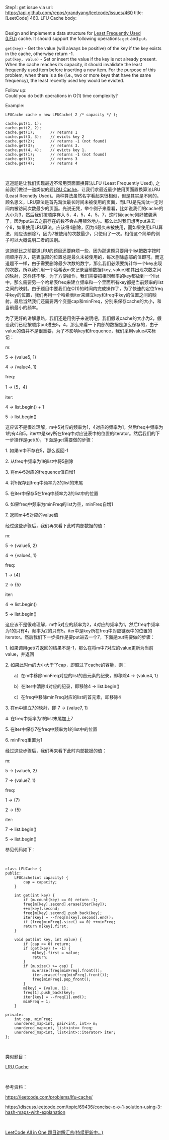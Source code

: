 Step1: get issue via url: https://api.github.com/repos/grandyang/leetcode/issues/460 
 title:[LeetCode] 460. LFU Cache 
 body:  
  

Design and implement a data structure for [Least Frequently Used (LFU)](https://en.wikipedia.org/wiki/Least_frequently_used) cache. It should support the following operations: `get` and `put`.

`get(key)` - Get the value (will always be positive) of the key if the key exists in the cache, otherwise return -1.  
`put(key, value)` - Set or insert the value if the key is not already present. When the cache reaches its capacity, it should invalidate the least frequently used item before inserting a new item. For the purpose of this problem, when there is a tie (i.e., two or more keys that have the same frequency), the least recently used key would be evicted.

Follow up:  
Could you do both operations in O(1) time complexity?

Example:
    
    
    LFUCache cache = new LFUCache( 2 /* capacity */ );
    
    cache.put(1, 1);
    cache.put(2, 2);
    cache.get(1);       // returns 1
    cache.put(3, 3);    // evicts key 2
    cache.get(2);       // returns -1 (not found)
    cache.get(3);       // returns 3.
    cache.put(4, 4);    // evicts key 1.
    cache.get(1);       // returns -1 (not found)
    cache.get(3);       // returns 3
    cache.get(4);       // returns 4

 

这道题是让我们实现最近不常用页面置换算法LFU (Least Frequently Used), 之前我们做过一道类似的题[LRU Cache](http://www.cnblogs.com/grandyang/p/4587511.html)，让我们求最近最少使用页面置换算法LRU (Least Recnetly Used)。两种算法虽然名字看起来很相似，但是其实是不同的。顾名思义，LRU算法是首先淘汰最长时间未被使用的页面，而LFU是先淘汰一定时间内被访问次数最少的页面。光说无凭，举个例子来看看，比如说我们的cache的大小为3，然后我们按顺序存入 5，4，5，4，5，7，这时候cache刚好被装满了，因为put进去之前存在的数不会占用额外地方。那么此时我们想再put进去一个8，如果使用LRU算法，应该将4删除，因为4最久未被使用，而如果使用LFU算法，则应该删除7，因为7被使用的次数最少，只使用了一次。相信这个简单的例子可以大概说明二者的区别。

这道题比之前那道LRU的题目还要麻烦一些，因为那道题只要用个list把数字按时间顺序存入，链表底部的位置总是最久未被使用的，每次删除底部的值即可。而这道题不一样，由于需要删除最少次数的数字，那么我们必须要统计每一个key出现的次数，所以我们用一个哈希表m来记录当前数据{key, value}和其出现次数之间的映射，这样还不够，为了方便操作，我们需要把相同频率的key都放到一个list中，那么需要另一个哈希表freq来建立频率和一个里面所有key都是当前频率的list之间的映射。由于题目中要我们在O(1)的时间内完成操作了，为了快速的定位freq中key的位置，我们再用一个哈希表iter来建立key和freq中key的位置之间的映射。最后当然我们还需要两个变量cap和minFreq，分别来保存cache的大小，和当前最小的频率。

为了更好的讲解思路，我们还是用例子来说明吧，我们假设cache的大小为2，假设我们已经按顺序put进去5，4，那么来看一下内部的数据是怎么保存的，由于value的值并不是很重要，为了不影响key和frequence，我们采用value#来标记：

m:

5 -> {value5, 1}

4 -> {value4, 1}

freq:

1 -> {5，4}

iter:

4 -> list.begin() + 1

5 -> list.begin()

这应该不是很难理解，m中5对应的频率为1，4对应的频率为1，然后freq中频率为1的有4和5。iter中是key所在freq中对应链表中的位置的iterator。然后我们的下一步操作是get(5)，下面是get需要做的步骤：

1\. 如果m中不存在5，那么返回-1

2\. 从freq中频率为1的list中将5删除

3\. 将m中5对应的frequence值自增1

4\. 将5保存到freq中频率为2的list的末尾

5\. 在iter中保存5在freq中频率为2的list中的位置

6\. 如果freq中频率为minFreq的list为空，minFreq自增1

7\. 返回m中5对应的value值

经过这些步骤后，我们再来看下此时内部数据的值：

m:

5 -> {value5, 2}

4 -> {value4, 1}

freq:

1 -> {4}

2 -> {5}

iter:

4 -> list.begin()

5 -> list.begin()

这应该不是很难理解，m中5对应的频率为2，4对应的频率为1，然后freq中频率为1的只有4，频率为2的只有5。iter中是key所在freq中对应链表中的位置的iterator。然后我们下一步操作是要put进去一个7，下面是put需要做的步骤：

1\. 如果调用get(7)返回的结果不是-1，那么在将m中7对应的value更新为当前value，并返回

2\. 如果此时m的大小大于了cap，即超过了cache的容量，则：

　　a）在m中移除minFreq对应的list的首元素的纪录，即移除4 -> {value4, 1}

　　b）在iter中清除4对应的纪录，即移除4 -> list.begin()

　　c）在freq中移除minFreq对应的list的首元素，即移除4

3\. 在m中建立7的映射，即 7 -> {value7, 1}

4\. 在freq中频率为1的list末尾加上7

5. 在iter中保存7在freq中频率为1的list中的位置

6\. minFreq重置为1

经过这些步骤后，我们再来看下此时内部数据的值：

m:

5 -> {value5, 2}

7 -> {value7, 1}

freq:

1 -> {7}

2 -> {5}

iter:

7 -> list.begin()

5 -> list.begin()

参见代码如下：

 
    
    
    class LFUCache {
    public:
        LFUCache(int capacity) {
            cap = capacity;
        }
        
        int get(int key) {
            if (m.count(key) == 0) return -1;
            freq[m[key].second].erase(iter[key]);
            ++m[key].second;
            freq[m[key].second].push_back(key);
            iter[key] = --freq[m[key].second].end();
            if (freq[minFreq].size() == 0) ++minFreq;
            return m[key].first;
        }
        
        void put(int key, int value) {
            if (cap <= 0) return;
            if (get(key) != -1) {
                m[key].first = value;
                return;
            }
            if (m.size() >= cap) {
                m.erase(freq[minFreq].front());
                iter.erase(freq[minFreq].front());
                freq[minFreq].pop_front();
            }
            m[key] = {value, 1};
            freq[1].push_back(key);
            iter[key] = --freq[1].end();
            minFreq = 1;
        }
    
    private:
        int cap, minFreq;
        unordered_map<int, pair<int, int>> m;
        unordered_map<int, list<int>> freq;
        unordered_map<int, list<int>::iterator> iter;
    };

 

类似题目：

[LRU Cache](http://www.cnblogs.com/grandyang/p/4587511.html)

 

参考资料：

<https://leetcode.com/problems/lfu-cache/>

<https://discuss.leetcode.com/topic/69436/concise-c-o-1-solution-using-3-hash-maps-with-explanation>

 

[LeetCode All in One 题目讲解汇总(持续更新中...)](http://www.cnblogs.com/grandyang/p/4606334.html)

